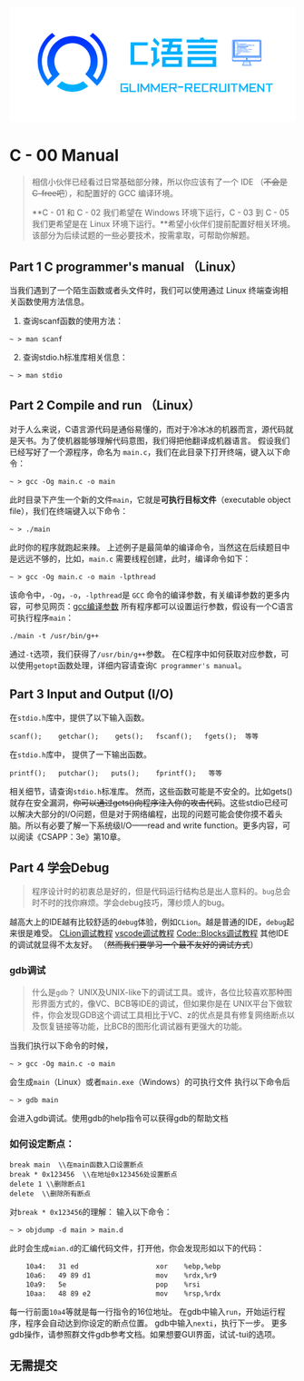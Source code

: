 ![](image/c.png)

# C - 00 Manual

> 相信小伙伴已经看过日常基础部分辣，所以你应该有了一个 IDE （~~不会是C-free吧~~），和配置好的 GCC 编译环境。
>
> **C - 01 和 C - 02 我们希望在 Windows 环境下运行，C - 03 到 C - 05 我们更希望是在 Linux 环境下运行。**希望小伙伴们提前配置好相关环境。
> 该部分为后续试题的一些必要技术，按需拿取，可帮助你解题。


## Part 1 C programmer's manual （Linux）
当我们遇到了一个陌生函数或者头文件时，我们可以使用通过 Linux 终端查询相关函数使用方法信息。

1.  查询scanf函数的使用方法： 
```shell
~ > man scanf
```

2.  查询stdio.h标准库相关信息： 
```shell
~ > man stdio
```

## Part 2 Compile and run （Linux）
对于人么来说，C语言源代码是通俗易懂的，而对于冷冰冰的机器而言，源代码就是天书。为了使机器能够理解代码意图，我们得把他翻译成机器语言。
假设我们已经写好了一个源程序，命名为 `main.c`，我们在此目录下打开终端，键入以下命令：
```shell
~ > gcc -Og main.c -o main
```
此时目录下产生一个新的文件`main`，它就是**可执行目标文件**（executable object file），我们在终端键入以下命令：
```shell
~ > ./main
```
此时你的程序就跑起来辣。
上述例子是最简单的编译命令，当然这在后续题目中是远远不够的，比如，`main.c` 需要线程创建，此时，编译命令如下：
```shell
~ > gcc -Og main.c -o main -lpthread
```
该命令中，`-Og`，`-o`，`-lpthread`是 `GCC` 命令的编译参数，有关编译参数的更多内容，可参见网页：[gcc编译参数](https://www.runoob.com/w3cnote/gcc-parameter-detail.html)
所有程序都可以设置运行参数，假设有一个C语言可执行程序`main`：
```shell
./main -t /usr/bin/g++
```
通过`-t`选项，我们获得了`/usr/bin/g++`参数。
在C程序中如何获取对应参数，可以使用`getopt`函数处理，详细内容请查询`C programmer's manual`。

## Part 3 Input and Output (I/O)
在`stdio.h`库中，提供了以下输入函数。
```
scanf();    getchar();    gets();   fscanf();   fgets();  等等
```
在`stdio.h`库中， 提供了一下输出函数。
```
printf();   putchar();   puts();    fprintf();   等等
```
相关细节，请查询`stdio.h`标准库。
然而，这些函数可能是不安全的。比如gets()就存在安全漏洞，~~你可以通过~~~~gets()~~~~向程序注入你的攻击代码~~。这些stdio已经可以解决大部分的I/O问题，但是对于网络编程，出现的问题可能会使你摸不着头脑。所以有必要了解一下系统级I/O——read and write function。更多内容，可以阅读《CSAPP：3e》第10章。

## Part 4 学会Debug
> 程序设计时的初衷总是好的，但是代码运行结构总是出人意料的。`bug`总会时不时的找你麻烦。学会debug技巧，薄纱烦人的bug。

越高大上的IDE越有比较舒适的`debug`体验，例如`CLion`。越是普通的IDE，`debug`起来很是难受。
[CLion调试教程](https://www.jetbrains.com/zh-cn/clion/features/run-and-debug.html)
[vscode调试教程](https://baijiahao.baidu.com/s?id=1693398887373801447&wfr=spider&for=pc)
[Code::Blocks调试教程](http://c.biancheng.net/view/9452.html)
其他IDE的调试就显得不太友好。
（~~然而我们要学习一个最不友好的调试方式~~）

### gdb调试
> 什么是`gdb`？
> UNIX及UNIX-like下的调试工具。或许，各位比较喜欢那种图形界面方式的，像VC、BCB等IDE的调试，但如果你是在 UNIX平台下做软件，你会发现GDB这个调试工具相比于VC、z的优点是具有修复网络断点以及恢复链接等功能，比BCB的图形化调试器有更强大的功能。

当我们执行以下命令的时候，
```shell
~ > gcc -Og main.c -o main
```
会生成`main`（Linux）或者`main.exe`（Windows）的可执行文件
执行以下命令后
```shell
~ > gdb main
```
会进入gdb调试。使用gdb的help指令可以获得gdb的帮助文档

### 如何设定断点：
```
break main  \\在main函数入口设置断点
break * 0x123456  \\在地址0x123456处设置断点
delete 1 \\删除断点1
delete  \\删除所有断点
```
对`break * 0x123456`的理解：
输入以下命令：
```shell
~ > objdump -d main > main.d
```
此时会生成`mian.d`的汇编代码文件，打开他，你会发现形如以下的代码：
```
    10a4:	31 ed                	xor    %ebp,%ebp
    10a6:	49 89 d1             	mov    %rdx,%r9
    10a9:	5e                   	pop    %rsi
    10aa:	48 89 e2             	mov    %rsp,%rdx
```
每一行前面`10a4`等就是每一行指令的16位地址。
在gdb中输入`run`，开始运行程序，程序会自动达到你设定的断点位置。
gdb中输入`nexti`，执行下一步。
更多gdb操作，请参照群文件gdb参考文档。如果想要GUI界面，试试-tui的选项。

## **无需提交**
